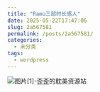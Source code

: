 ```yaml
---
title: "Ramu三部时长感人"
date: 2025-05-22T17:47:06
slug: 2a567581
permalink: /posts/2a567581/
categories:
  - 未分类
tags:
  - wordpress
---
```


![图片[1]-歪歪的耽美资源站](/images/wp/2a567581-eb96d5c1.jpg)
